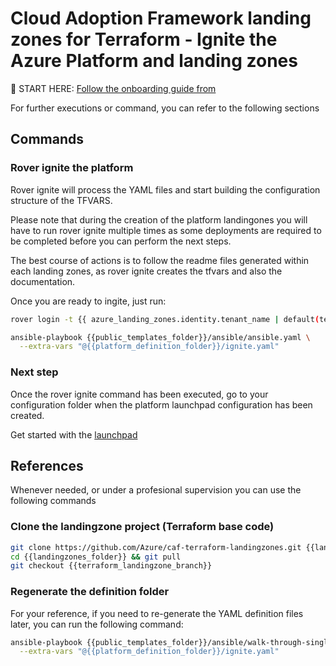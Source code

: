 # Cloud Adoption Framework landing zones for Terraform - Ignite the Azure Platform and landing zones


:rocket: START HERE: [Follow the onboarding guide from](https://aztfmod.github.io/documentation/docs/enterprise-scale/landingzones/platform/org-setup)


For further executions or command, you can refer to the following sections

## Commands

### Rover ignite the platform

Rover ignite will  process the YAML files and start building the configuration structure of the TFVARS. 

Please note that during the creation of the platform landingones you will have to run rover ignite multiple times as some deployments are required to be completed before you can perform the next steps. 

The best course of actions is to follow the readme files generated within each landing zones, as rover ignite creates the tfvars and also the documentation.

Once you are ready to ingite, just run:

```bash
rover login -t {{ azure_landing_zones.identity.tenant_name | default(tenant_name)}} -s {{subscription_id.stdout}}

ansible-playbook {{public_templates_folder}}/ansible/ansible.yaml \
  --extra-vars "@{{platform_definition_folder}}/ignite.yaml"

```

### Next step

Once the rover ignite command has been executed, go to your configuration folder when the platform launchpad configuration has been created.

Get started with the [launchpad]({{destination_path}}/{{topologies.launchpad.relative_destination_folder}})



## References

Whenever needed, or under a profesional supervision you can use the following commands

### Clone the landingzone project (Terraform base code)

```bash
git clone https://github.com/Azure/caf-terraform-landingzones.git {{landingzones_folder}}
cd {{landingzones_folder}} && git pull
git checkout {{terraform_landingzone_branch}}

```

### Regenerate the definition folder

For your reference, if you need to re-generate the YAML definition files later, you can run the following command: 

```bash
ansible-playbook {{public_templates_folder}}/ansible/walk-through-single.yaml \
  --extra-vars "@{{platform_definition_folder}}/ignite.yaml"

```
